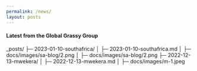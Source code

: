 ```yaml
---
permalink: /news/
layout: posts
---
```

#### Latest from the Global Grassy Group

_posts/
├─ 2023-01-10-southafrica/
│  ├─ 2023-01-10-southafrica.md
│  ├─ docs/images/sa-blog/2.png
│  ├─ docs/images/sa-blog/2.png
├─ 2022-12-13-mwekera/
│  ├─ 2022-12-13-mwekera.md
│  ├─ docs/images/m-1.jpeg
